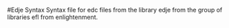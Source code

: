 #Edje Syntax
Syntax file for edc files from the library edje from the group of libraries efl from enlightenment.